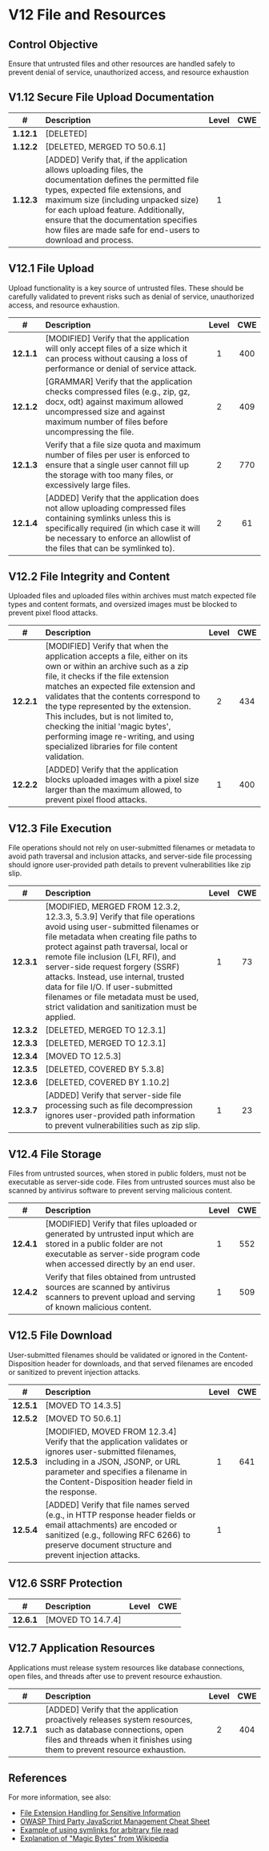 # V12 File and Resources

## Control Objective

Ensure that untrusted files and other resources are handled safely to prevent denial of service, unauthorized access, and resource exhaustion

## V1.12 Secure File Upload Documentation

| # | Description | Level | CWE |
| :---: | :--- | :---: | :---: |
| **1.12.1** | [DELETED] | | |
| **1.12.2** | [DELETED, MERGED TO 50.6.1] | | |
| **1.12.3** | [ADDED] Verify that, if the application allows uploading files, the documentation defines the permitted file types, expected file extensions, and maximum size (including unpacked size) for each upload feature. Additionally, ensure that the documentation specifies how files are made safe for end-users to download and process. | 1 | |

## V12.1 File Upload

Upload functionality is a key source of untrusted files. These should be carefully validated to prevent risks such as denial of service, unauthorized access, and resource exhaustion.

| # | Description | Level | CWE |
| :---: | :--- | :---: | :---: |
| **12.1.1** | [MODIFIED] Verify that the application will only accept files of a size which it can process without causing a loss of performance or denial of service attack. | 1 | 400 |
| **12.1.2** | [GRAMMAR] Verify that the application checks compressed files (e.g., zip, gz, docx, odt) against maximum allowed uncompressed size and against maximum number of files before uncompressing the file. | 2 | 409 |
| **12.1.3** | Verify that a file size quota and maximum number of files per user is enforced to ensure that a single user cannot fill up the storage with too many files, or excessively large files. | 2 | 770 |
| **12.1.4** | [ADDED] Verify that the application does not allow uploading compressed files containing symlinks unless this is specifically required (in which case it will be necessary to enforce an allowlist of the files that can be symlinked to). | 2 | 61 |

## V12.2 File Integrity and Content

Uploaded files and uploaded files within archives must match expected file types and content formats, and oversized images must be blocked to prevent pixel flood attacks.

| # | Description | Level | CWE |
| :---: | :--- | :---: | :---: |
| **12.2.1** | [MODIFIED] Verify that when the application accepts a file, either on its own or within an archive such as a zip file, it checks if the file extension matches an expected file extension and validates that the contents correspond to the type represented by the extension. This includes, but is not limited to, checking the initial 'magic bytes', performing image re-writing, and using specialized libraries for file content validation. | 2 | 434 |
| **12.2.2** | [ADDED] Verify that the application blocks uploaded images with a pixel size larger than the maximum allowed, to prevent pixel flood attacks. | 1 | 400 |

## V12.3 File Execution

File operations should not rely on user-submitted filenames or metadata to avoid path traversal and inclusion attacks, and server-side file processing should ignore user-provided path details to prevent vulnerabilities like zip slip.

| # | Description | Level | CWE |
| :---: | :--- | :---: | :---: |
| **12.3.1** | [MODIFIED, MERGED FROM 12.3.2, 12.3.3, 5.3.9] Verify that file operations avoid using user-submitted filenames or file metadata when creating file paths to protect against path traversal, local or remote file inclusion (LFI, RFI), and server-side request forgery (SSRF) attacks. Instead, use internal, trusted data for file I/O. If user-submitted filenames or file metadata must be used, strict validation and sanitization must be applied. | 1 | 73 |
| **12.3.2** | [DELETED, MERGED TO 12.3.1] | | |
| **12.3.3** | [DELETED, MERGED TO 12.3.1] | | |
| **12.3.4** | [MOVED TO 12.5.3] | | |
| **12.3.5** | [DELETED, COVERED BY 5.3.8] | | |
| **12.3.6** | [DELETED, COVERED BY 1.10.2] | | |
| **12.3.7** | [ADDED] Verify that server-side file processing such as file decompression ignores user-provided path information to prevent vulnerabilities such as zip slip. | 1 | 23 |

## V12.4 File Storage

Files from untrusted sources, when stored in public folders, must not be executable as server-side code. Files from untrusted sources must also be scanned by antivirus software to prevent serving malicious content.

| # | Description | Level | CWE |
| :---: | :--- | :---: | :---: |
| **12.4.1** | [MODIFIED] Verify that files uploaded or generated by untrusted input which are stored in a public folder are not executable as server-side program code when accessed directly by an end user. | 1 | 552 |
| **12.4.2** | Verify that files obtained from untrusted sources are scanned by antivirus scanners to prevent upload and serving of known malicious content. | 1 | 509 |

## V12.5 File Download

User-submitted filenames should be validated or ignored in the Content-Disposition header for downloads, and that served filenames are encoded or sanitized to prevent injection attacks.

| # | Description | Level | CWE |
| :---: | :--- | :---: | :---: |
| **12.5.1** | [MOVED TO 14.3.5] | | |
| **12.5.2** | [MOVED TO 50.6.1] | | |
| **12.5.3** | [MODIFIED, MOVED FROM 12.3.4] Verify that the application validates or ignores user-submitted filenames, including in a JSON, JSONP, or URL parameter and specifies a filename in the Content-Disposition header field in the response. | 1 | 641 |
| **12.5.4** | [ADDED] Verify that file names served (e.g., in HTTP response header fields or email attachments) are encoded or sanitized (e.g., following RFC 6266) to preserve document structure and prevent injection attacks. | 1 | |

## V12.6 SSRF Protection

| # | Description | Level | CWE |
| :---: | :--- | :---: | :---: |
| **12.6.1** | [MOVED TO 14.7.4] | | |

## V12.7 Application Resources

Applications must release system resources like database connections, open files, and threads after use to prevent resource exhaustion.

| # | Description | Level | CWE |
| :---: | :--- | :---: | :---: |
| **12.7.1** | [ADDED] Verify that the application proactively releases system resources, such as database connections, open files and threads when it finishes using them to prevent resource exhaustion. | 2 | 404 |

## References

For more information, see also:

* [File Extension Handling for Sensitive Information](https://owasp.org/www-community/vulnerabilities/Unrestricted_File_Upload)
* [OWASP Third Party JavaScript Management Cheat Sheet](https://cheatsheetseries.owasp.org/cheatsheets/Third_Party_Javascript_Management_Cheat_Sheet.html)
* [Example of using symlinks for arbitrary file read](https://hackerone.com/reports/1439593)
* [Explanation of "Magic Bytes" from Wikipedia](https://en.wikipedia.org/wiki/List_of_file_signatures)
